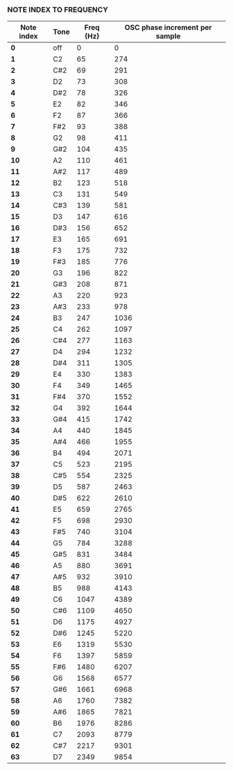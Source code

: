 ### NOTE INDEX TO FREQUENCY

|  Note index  | Tone | Freq (Hz) | OSC phase increment per sample|
| ---  | ---  | --- | --- |
|**0**|  off  |  0  | 0 |
|**1**|  C2  |  65  |  274  |
|**2**|  C#2  |  69  |  291  |
|**3**|  D2  |  73  |  308  |
|**4**|  D#2  |  78  |  326  |
|**5**|  E2  |  82  |  346  |
|**6**|  F2  |  87  |  366  |
|**7**|  F#2  |  93  |  388  |
|**8**|  G2  |  98  |  411  |
|**9**|  G#2  |  104  |  435  |
|**10**|  A2  |  110  |  461  |
|**11**|  A#2  |  117  |  489  |
|**12**|  B2  |  123  |  518  |
|**13**|  C3  |  131  |  549  |
|**14**|  C#3  |  139  |  581  |
|**15**|  D3  |  147  |  616  |
|**16**|  D#3  |  156  |  652  |
|**17**|  E3  |  165  |  691  |
|**18**|  F3  |  175  |  732  |
|**19**|  F#3  |  185  |  776  |
|**20**|  G3  |  196  |  822  |
|**21**|  G#3  |  208  |  871  |
|**22**|  A3  |  220  |  923  |
|**23**|  A#3  |  233  |  978  |
|**24**|  B3  |  247  |  1036  |
|**25**|  C4  |  262  |  1097  |
|**26**|  C#4  |  277  |  1163  |
|**27**|  D4  |  294  |  1232  |
|**28**|  D#4  |  311  |  1305  |
|**29**|  E4  |  330  |  1383  |
|**30**|  F4  |  349  |  1465  |
|**31**|  F#4  |  370  |  1552  |
|**32**|  G4  |  392  |  1644  |
|**33**|  G#4  |  415  |  1742  |
|**34**|  A4  |  440  |  1845  |
|**35**|  A#4  |  466  |  1955  |
|**36**|  B4  |  494  |  2071  |
|**37**|  C5  |  523  |  2195  |
|**38**|  C#5  |  554  |  2325  |
|**39**|  D5  |  587  |  2463  |
|**40**|  D#5  |  622  |  2610  |
|**41**|  E5  |  659  |  2765  |
|**42**|  F5  |  698  |  2930  |
|**43**|  F#5  |  740  |  3104  |
|**44**|  G5  |  784  |  3288  |
|**45**|  G#5  |  831  |  3484  |
|**46**|  A5  |  880  |  3691  |
|**47**|  A#5  |  932  |  3910  |
|**48**|  B5  |  988  |  4143  |
|**49**|  C6  |  1047  |  4389  |
|**50**|  C#6  |  1109  |  4650  |
|**51**|  D6  |  1175  |  4927  |
|**52**|  D#6  |  1245  |  5220  |
|**53**|  E6  |  1319  |  5530  |
|**54**|  F6  |  1397  |  5859  |
|**55**|  F#6  |  1480  |  6207  |
|**56**|  G6  |  1568  |  6577  |
|**57**|  G#6  |  1661  |  6968  |
|**58**|  A6  |  1760  |  7382  |
|**59**|  A#6  |  1865  |  7821  |
|**60**|  B6  |  1976  |  8286  |
|**61**|  C7  |  2093  |  8779  |
|**62**|  C#7  |  2217  |  9301  |
|**63**|  D7  |  2349  |  9854  |